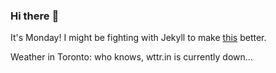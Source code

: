 ### Hi there :wave:

It's Monday! I might be fighting with Jekyll to make [this](https://swissclubtoronto.ca) better.

Weather in Toronto: who knows, wttr.in is currently down...
